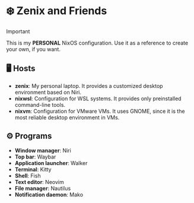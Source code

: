 # ❄️ Zenix and Friends

> [!IMPORTANT]
> This is my **PERSONAL** NixOS configuration. Use it as a reference to create
> your own, if you want.

## 🖥️ Hosts

- **zenix**: My personal laptop. It provides a customized desktop environment
  based on Niri.
- **nixwsl**: Configuration for WSL systems. It provides only preinstalled
  command-line tools.
- **nixvm**: Configuration for VMware VMs. It uses GNOME, since it is the most
  reliable desktop environment in VMs.

## ⚙️ Programs

- **Window manager**: Niri
- **Top bar**: Waybar
- **Application launcher**: Walker
- **Terminal**: Kitty
- **Shell**: Fish
- **Text editor**: Neovim
- **File manager**: Nautilus
- **Notification daemon**: Mako
